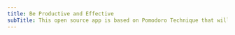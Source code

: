 ```yaml
---
title: Be Productive and Effective
subTitle: This open source app is based on Pomodoro Technique that will help boost your productivity.
---
```

